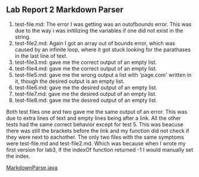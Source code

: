 ## Lab Report 2 Markdown Parser

1. test-file.md:  The error I was getting was an outofbounds error. This was due to the way i was initilizing the variables if one did not exist in the string.
2. test-file2.md: Again I got an array out of bounds error, which was caused by an infinite loop, where it got stuck looking for the parathases in the last line of text.
3. test-file3.md: gave me the correct output of an empty list. 
4. test-file4.md: gave me the correct output of an empty list. 
5. test-file5.md: gave me the wrong output a list with 'page.com' written in it, though the desired output is an empty list.
6. test-file6.md: gave me the desired output of an empty list.
7. test-file7.md: gave me the desired output of an empty list.
8. test-file8.md: gave me the desired output of an empty list.

Both test files one and two gave me the same output of an error. This was due to extra lines of text and empty lines being after a link. All the other tests had the same correct behavior except for test 5. This was beacuse there was still the brackets before the link and my function did not check if they were next to eachother. The only two files with the same symptoms were test-file.md and test-file2.md. Which was because when I wrote my first version for lab3, if the indexOf function returned -1 I would manually set the index. 

[MarkdownParse.java](https://https://github.com/RWalsh299/markdown-parser/MarkdownParse.java)  
